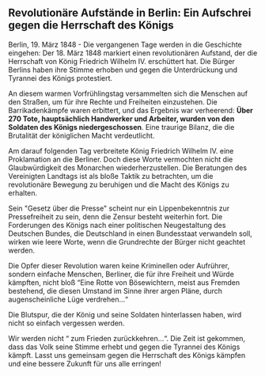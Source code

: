 ## Revolutionäre Aufstände in Berlin: Ein Aufschrei gegen die Herrschaft des Königs

Berlin, 19. März 1848 - Die vergangenen Tage werden in die Geschichte eingehen: Der 18. März 1848 markiert einen revolutionären Aufstand, der die Herrschaft von König Friedrich Wilhelm IV. erschüttert hat. Die Bürger Berlins haben ihre Stimme erhoben und gegen die Unterdrückung und Tyrannei des Königs protestiert.

An diesem warmen Vorfrühlingstag versammelten sich die Menschen auf den Straßen, um für ihre Rechte und Freiheiten einzustehen. Die Barrikadenkämpfe waren erbittert, und das Ergebnis war verheerend: **Über 270 Tote, hauptsächlich Handwerker und Arbeiter, wurden von den Soldaten des Königs niedergeschossen**. 
Eine traurige Bilanz, die die Brutalität der königlichen Macht verdeutlicht.

Am darauf folgenden Tag verbreitete König Friedrich Wilhelm IV. eine Proklamation an die Berliner. Doch diese Worte vermochten nicht die Glaubwürdigkeit des Monarchen wiederherzustellen. Die Beratungen des Vereinigten Landtags ist als bloße Taktik zu betrachten, um die revolutionäre Bewegung zu beruhigen und die Macht des Königs zu erhalten.

Sein "Gesetz über die Presse" scheint nur ein Lippenbekenntnis zur Pressefreiheit zu sein, denn die Zensur besteht weiterhin fort. Die Forderungen des Königs nach einer politischen Neugestaltung des Deutschen Bundes, die Deutschland in einen Bundesstaat verwandeln soll, wirken wie leere Worte, wenn die Grundrechte der Bürger nicht geachtet werden.

Die Opfer dieser Revolution waren keine Kriminellen oder Aufrührer, sondern einfache Menschen, Berliner, die für ihre Freiheit und Würde kämpften, nicht bloß “Eine Rotte von Bösewichtern, meist aus Fremden bestehend, die diesen Umstand im Sinne ihrer argen Pläne, durch augenscheinliche Lüge verdrehen…“

Die Blutspur, die der König und seine Soldaten hinterlassen haben, wird nicht so einfach vergessen werden. 

Wir werden nicht “ zum Frieden zurückkehren…“. Die Zeit ist gekommen, dass das Volk seine Stimme erhebt und gegen die Tyrannei des Königs kämpft. Lasst uns gemeinsam gegen die Herrschaft des Königs kämpfen und eine bessere Zukunft für uns alle erringen!


